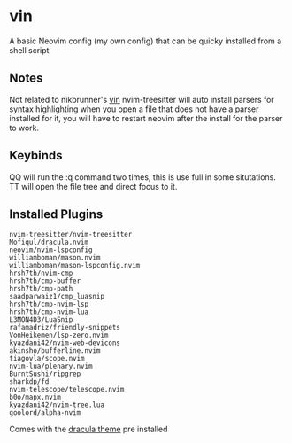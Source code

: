 # vin

A basic Neovim config (my own config) that can be quicky installed from a shell script

## Notes
Not related to nikbrunner's [vin](https://github.com/nikbrunner/vin)
nvim-treesitter will auto install parsers for syntax highlighting when you open a file that does not have a parser installed for it, you will have to restart neovim after the install for the parser to work.

## Keybinds
QQ will run the :q command two times, this is use full in some situtations.
TT will open the file tree and direct focus to it.

## Installed Plugins
```
nvim-treesitter/nvim-treesitter
Mofiqul/dracula.nvim
neovim/nvim-lspconfig
williamboman/mason.nvim
williamboman/mason-lspconfig.nvim
hrsh7th/nvim-cmp
hrsh7th/cmp-buffer
hrsh7th/cmp-path
saadparwaiz1/cmp_luasnip
hrsh7th/cmp-nvim-lsp
hrsh7th/cmp-nvim-lua
L3MON4D3/LuaSnip
rafamadriz/friendly-snippets
VonHeikemen/lsp-zero.nvim
kyazdani42/nvim-web-devicons
akinsho/bufferline.nvim
tiagovla/scope.nvim
nvim-lua/plenary.nvim
BurntSushi/ripgrep
sharkdp/fd
nvim-telescope/telescope.nvim
b0o/mapx.nvim
kyazdani42/nvim-tree.lua
goolord/alpha-nvim
```

Comes with the [dracula theme](https://draculatheme.com) pre installed


